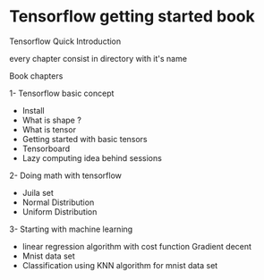 # Tensorflow getting started book

Tensorflow Quick Introduction

every chapter consist in directory with it's name

Book chapters

1- Tensorflow basic concept
- Install
- What is shape ?
- What is tensor
- Getting started with basic tensors
- Tensorboard
- Lazy computing idea behind sessions

2- Doing math with tensorflow
- Juila set
- Normal Distribution
- Uniform Distribution

3- Starting with machine learning
- linear regression algorithm with cost function Gradient decent
- Mnist data set
- Classification using KNN algorithm for mnist data set




